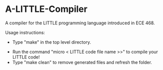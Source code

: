 # A-LITTLE-Compiler
A compiler for the LITTLE programming language introduced in ECE 468.

Usage instructions:
* Type "make" in the top level directory.
- Run the command "micro < LITTLE code file name >>" to compile your LITTLE code!
- Type "make clean" to remove generated files and refresh the folder.
